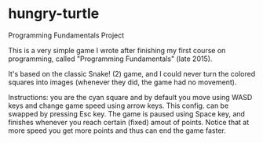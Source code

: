 # hungry-turtle

Programming Fundamentals Project

This is a very simple game I wrote after finishing my first course on programming, called "Programming Fundamentals" (late 2015).

It's based on the classic Snake! (2) game, and I could never turn the colored squares into images (whenever they did, the game had no movement).

Instructions: you are the cyan square and by default you move using WASD keys and change game speed using arrow keys. This config. can be swapped by pressing Esc key. The game is paused using Space key, and finishes whenever you reach certain (fixed) amout of points. Notice that at more speed you get more points and thus can end the game faster.
